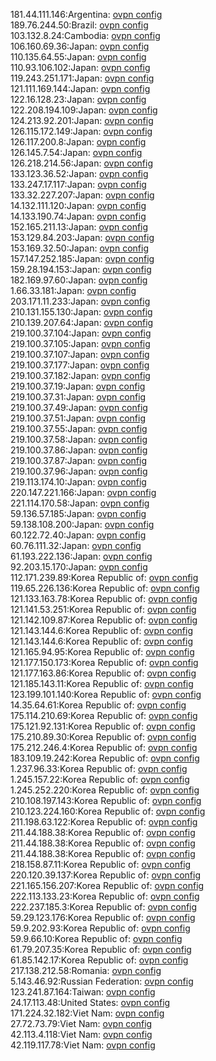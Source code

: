 181.44.111.146:Argentina: [ovpn config](vpn/181_44_111_146.ovpn)  
189.76.244.50:Brazil: [ovpn config](vpn/189_76_244_50.ovpn)  
103.132.8.24:Cambodia: [ovpn config](vpn/103_132_8_24.ovpn)  
106.160.69.36:Japan: [ovpn config](vpn/106_160_69_36.ovpn)  
110.135.64.55:Japan: [ovpn config](vpn/110_135_64_55.ovpn)  
110.93.106.102:Japan: [ovpn config](vpn/110_93_106_102.ovpn)  
119.243.251.171:Japan: [ovpn config](vpn/119_243_251_171.ovpn)  
121.111.169.144:Japan: [ovpn config](vpn/121_111_169_144.ovpn)  
122.16.128.23:Japan: [ovpn config](vpn/122_16_128_23.ovpn)  
122.208.194.109:Japan: [ovpn config](vpn/122_208_194_109.ovpn)  
124.213.92.201:Japan: [ovpn config](vpn/124_213_92_201.ovpn)  
126.115.172.149:Japan: [ovpn config](vpn/126_115_172_149.ovpn)  
126.117.200.8:Japan: [ovpn config](vpn/126_117_200_8.ovpn)  
126.145.7.54:Japan: [ovpn config](vpn/126_145_7_54.ovpn)  
126.218.214.56:Japan: [ovpn config](vpn/126_218_214_56.ovpn)  
133.123.36.52:Japan: [ovpn config](vpn/133_123_36_52.ovpn)  
133.247.17.117:Japan: [ovpn config](vpn/133_247_17_117.ovpn)  
133.32.227.207:Japan: [ovpn config](vpn/133_32_227_207.ovpn)  
14.132.111.120:Japan: [ovpn config](vpn/14_132_111_120.ovpn)  
14.133.190.74:Japan: [ovpn config](vpn/14_133_190_74.ovpn)  
152.165.211.13:Japan: [ovpn config](vpn/152_165_211_13.ovpn)  
153.129.84.203:Japan: [ovpn config](vpn/153_129_84_203.ovpn)  
153.169.32.50:Japan: [ovpn config](vpn/153_169_32_50.ovpn)  
157.147.252.185:Japan: [ovpn config](vpn/157_147_252_185.ovpn)  
159.28.194.153:Japan: [ovpn config](vpn/159_28_194_153.ovpn)  
182.169.97.60:Japan: [ovpn config](vpn/182_169_97_60.ovpn)  
1.66.33.181:Japan: [ovpn config](vpn/1_66_33_181.ovpn)  
203.171.11.233:Japan: [ovpn config](vpn/203_171_11_233.ovpn)  
210.131.155.130:Japan: [ovpn config](vpn/210_131_155_130.ovpn)  
210.139.207.64:Japan: [ovpn config](vpn/210_139_207_64.ovpn)  
219.100.37.104:Japan: [ovpn config](vpn/219_100_37_104.ovpn)  
219.100.37.105:Japan: [ovpn config](vpn/219_100_37_105.ovpn)  
219.100.37.107:Japan: [ovpn config](vpn/219_100_37_107.ovpn)  
219.100.37.177:Japan: [ovpn config](vpn/219_100_37_177.ovpn)  
219.100.37.182:Japan: [ovpn config](vpn/219_100_37_182.ovpn)  
219.100.37.19:Japan: [ovpn config](vpn/219_100_37_19.ovpn)  
219.100.37.31:Japan: [ovpn config](vpn/219_100_37_31.ovpn)  
219.100.37.49:Japan: [ovpn config](vpn/219_100_37_49.ovpn)  
219.100.37.51:Japan: [ovpn config](vpn/219_100_37_51.ovpn)  
219.100.37.55:Japan: [ovpn config](vpn/219_100_37_55.ovpn)  
219.100.37.58:Japan: [ovpn config](vpn/219_100_37_58.ovpn)  
219.100.37.86:Japan: [ovpn config](vpn/219_100_37_86.ovpn)  
219.100.37.87:Japan: [ovpn config](vpn/219_100_37_87.ovpn)  
219.100.37.96:Japan: [ovpn config](vpn/219_100_37_96.ovpn)  
219.113.174.10:Japan: [ovpn config](vpn/219_113_174_10.ovpn)  
220.147.221.166:Japan: [ovpn config](vpn/220_147_221_166.ovpn)  
221.114.170.58:Japan: [ovpn config](vpn/221_114_170_58.ovpn)  
59.136.57.185:Japan: [ovpn config](vpn/59_136_57_185.ovpn)  
59.138.108.200:Japan: [ovpn config](vpn/59_138_108_200.ovpn)  
60.122.72.40:Japan: [ovpn config](vpn/60_122_72_40.ovpn)  
60.76.111.32:Japan: [ovpn config](vpn/60_76_111_32.ovpn)  
61.193.222.136:Japan: [ovpn config](vpn/61_193_222_136.ovpn)  
92.203.15.170:Japan: [ovpn config](vpn/92_203_15_170.ovpn)  
112.171.239.89:Korea Republic of: [ovpn config](vpn/112_171_239_89.ovpn)  
119.65.226.136:Korea Republic of: [ovpn config](vpn/119_65_226_136.ovpn)  
121.133.163.78:Korea Republic of: [ovpn config](vpn/121_133_163_78.ovpn)  
121.141.53.251:Korea Republic of: [ovpn config](vpn/121_141_53_251.ovpn)  
121.142.109.87:Korea Republic of: [ovpn config](vpn/121_142_109_87.ovpn)  
121.143.144.6:Korea Republic of: [ovpn config](vpn/121_143_144_6.ovpn)  
121.143.144.6:Korea Republic of: [ovpn config](vpn/121_143_144_6.ovpn)  
121.165.94.95:Korea Republic of: [ovpn config](vpn/121_165_94_95.ovpn)  
121.177.150.173:Korea Republic of: [ovpn config](vpn/121_177_150_173.ovpn)  
121.177.163.86:Korea Republic of: [ovpn config](vpn/121_177_163_86.ovpn)  
121.185.143.11:Korea Republic of: [ovpn config](vpn/121_185_143_11.ovpn)  
123.199.101.140:Korea Republic of: [ovpn config](vpn/123_199_101_140.ovpn)  
14.35.64.61:Korea Republic of: [ovpn config](vpn/14_35_64_61.ovpn)  
175.114.210.69:Korea Republic of: [ovpn config](vpn/175_114_210_69.ovpn)  
175.121.92.131:Korea Republic of: [ovpn config](vpn/175_121_92_131.ovpn)  
175.210.89.30:Korea Republic of: [ovpn config](vpn/175_210_89_30.ovpn)  
175.212.246.4:Korea Republic of: [ovpn config](vpn/175_212_246_4.ovpn)  
183.109.19.242:Korea Republic of: [ovpn config](vpn/183_109_19_242.ovpn)  
1.237.96.33:Korea Republic of: [ovpn config](vpn/1_237_96_33.ovpn)  
1.245.157.22:Korea Republic of: [ovpn config](vpn/1_245_157_22.ovpn)  
1.245.252.220:Korea Republic of: [ovpn config](vpn/1_245_252_220.ovpn)  
210.108.197.143:Korea Republic of: [ovpn config](vpn/210_108_197_143.ovpn)  
210.123.224.160:Korea Republic of: [ovpn config](vpn/210_123_224_160.ovpn)  
211.198.63.122:Korea Republic of: [ovpn config](vpn/211_198_63_122.ovpn)  
211.44.188.38:Korea Republic of: [ovpn config](vpn/211_44_188_38.ovpn)  
211.44.188.38:Korea Republic of: [ovpn config](vpn/211_44_188_38.ovpn)  
211.44.188.38:Korea Republic of: [ovpn config](vpn/211_44_188_38.ovpn)  
218.158.87.11:Korea Republic of: [ovpn config](vpn/218_158_87_11.ovpn)  
220.120.39.137:Korea Republic of: [ovpn config](vpn/220_120_39_137.ovpn)  
221.165.156.207:Korea Republic of: [ovpn config](vpn/221_165_156_207.ovpn)  
222.113.133.23:Korea Republic of: [ovpn config](vpn/222_113_133_23.ovpn)  
222.237.185.3:Korea Republic of: [ovpn config](vpn/222_237_185_3.ovpn)  
59.29.123.176:Korea Republic of: [ovpn config](vpn/59_29_123_176.ovpn)  
59.9.202.93:Korea Republic of: [ovpn config](vpn/59_9_202_93.ovpn)  
59.9.66.10:Korea Republic of: [ovpn config](vpn/59_9_66_10.ovpn)  
61.79.207.35:Korea Republic of: [ovpn config](vpn/61_79_207_35.ovpn)  
61.85.142.17:Korea Republic of: [ovpn config](vpn/61_85_142_17.ovpn)  
217.138.212.58:Romania: [ovpn config](vpn/217_138_212_58.ovpn)  
5.143.46.92:Russian Federation: [ovpn config](vpn/5_143_46_92.ovpn)  
123.241.87.164:Taiwan: [ovpn config](vpn/123_241_87_164.ovpn)  
24.17.113.48:United States: [ovpn config](vpn/24_17_113_48.ovpn)  
171.224.32.182:Viet Nam: [ovpn config](vpn/171_224_32_182.ovpn)  
27.72.73.79:Viet Nam: [ovpn config](vpn/27_72_73_79.ovpn)  
42.113.4.118:Viet Nam: [ovpn config](vpn/42_113_4_118.ovpn)  
42.119.117.78:Viet Nam: [ovpn config](vpn/42_119_117_78.ovpn)  
